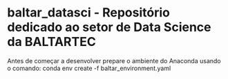 # baltar_datasci - Repositório dedicado ao setor de Data Science da BALTARTEC

Antes de começar a desenvolver prepare o ambiente do Anaconda usando o comando:
    conda env create -f baltar_environment.yaml

